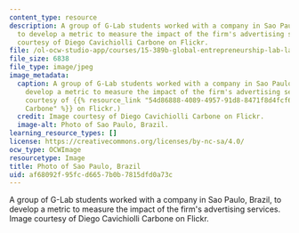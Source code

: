 ```yaml
---
content_type: resource
description: A group of G-Lab students worked with a company in Sao Paulo, Brazil,
  to develop a metric to measure the impact of the firm's advertising services. Image
  courtesy of Diego Cavichiolli Carbone on Flickr.
file: /ol-ocw-studio-app/courses/15-389b-global-entrepreneurship-lab-latin-america-the-middle-east-and-africa-fall-2010/af68092f95fcd6657b0b7815dfd0a73c_15-389bf10-th.jpg
file_size: 6838
file_type: image/jpeg
image_metadata:
  caption: A group of G-Lab students worked with a company in Sao Paulo, Brazil, to
    develop a metric to measure the impact of the firm's advertising services. (Image
    courtesy of {{% resource_link "54d86888-4089-4957-91d8-8471f8d4fcf6" "Diego Cavichiolli
    Carbone" %}} on Flickr.)
  credit: Image courtesy of Diego Cavichiolli Carbone on Flickr.
  image-alt: Photo of Sao Paulo, Brazil.
learning_resource_types: []
license: https://creativecommons.org/licenses/by-nc-sa/4.0/
ocw_type: OCWImage
resourcetype: Image
title: Photo of Sao Paulo, Brazil
uid: af68092f-95fc-d665-7b0b-7815dfd0a73c
---
```

A group of G-Lab students worked with a company in Sao Paulo, Brazil, to develop a metric to measure the impact of the firm's advertising services. Image courtesy of Diego Cavichiolli Carbone on Flickr.